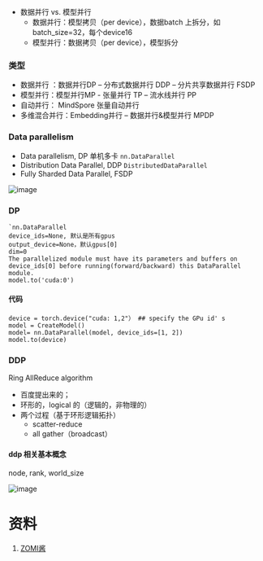 - 数据并行 vs. 模型并行
    - 数据并行：模型拷贝（per device），数据batch 上拆分，如batch_size=32，每个device16
    - 模型并行：数据拷贝（per device），模型拆分
 
### 类型
-  数据并行 ：数据并行DP – 分布式数据并行 DDP – 分片共享数据并行 FSDP
-  模型并行：模型并行MP - 张量并行 TP – 流水线并行 PP
-  自动并行： MindSpore 张量自动并行
- 多维混合并行：Embedding并行 – 数据并行&模型并行 MPDP

### Data parallelism

- Data parallelism, DP  单机多卡 ```nn.DataParallel```
- Distribution Data Parallel, DDP ```DistributedDataParallel```
- Fully Sharded Data Parallel, FSDP



![image](https://github.com/hinswhale/AI-Learning/assets/22999866/fc0e8e30-9880-468d-be99-3764c8435b7c)
### DP

```
`nn.DataParallel
device_ids=None, 默认是所有gpus
output_device=None，默认gpus[0]
dim=0
The parallelized module must have its parameters and buffers on device_ids[0] before running(forward/backward) this DataParallel module.
model.to('cuda:0')
```

#### 代码
```
device = torch.device("cuda: 1,2"） ## specify the GPu id' s
model = CreateModel()
model= nn.DataParallel(model, device_ids=[1, 2])
model.to(device)
```

### DDP
Ring AllReduce algorithm
- 百度提出来的；
- 环形的，logical 的（逻辑的，非物理的）
- 两个过程（基于环形逻辑拓扑）
   -  scatter-reduce
   -  all gather（broadcast）
 
#### ddp 相关基本概念
node, rank, world_size

![image](https://github.com/hinswhale/AI-Learning/assets/22999866/34cfe2b4-10f1-4ff8-aa9b-8c54285cad75)


# 资料
1. [ZOMI酱](https://space.bilibili.com/517221395)

